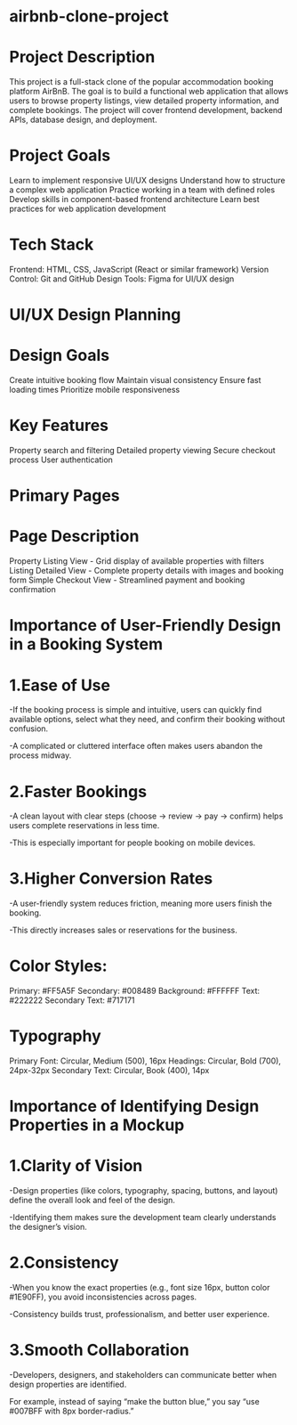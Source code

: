 # airbnb-clone-project
# Project Description
This project is a full-stack clone of the popular accommodation booking platform AirBnB. The goal is to build a functional web application that allows users to browse property listings, view detailed property information, and complete bookings. The project will cover frontend development, backend APIs, database design, and deployment.

# Project Goals
Learn to implement responsive UI/UX designs
Understand how to structure a complex web application
Practice working in a team with defined roles
Develop skills in component-based frontend architecture
Learn best practices for web application development

# Tech Stack
Frontend: HTML, CSS, JavaScript (React or similar framework)
Version Control: Git and GitHub
Design Tools: Figma for UI/UX design

# UI/UX Design Planning
# Design Goals
Create intuitive booking flow
Maintain visual consistency
Ensure fast loading times
Prioritize mobile responsiveness

# Key Features
Property search and filtering
Detailed property viewing
Secure checkout process
User authentication

# Primary Pages
# Page	Description
Property Listing View -	Grid display of available properties with filters
Listing Detailed View	- Complete property details with images and booking form
Simple Checkout View	- Streamlined payment and booking confirmation

# Importance of User-Friendly Design in a Booking System
# 1.Ease of Use

-If the booking process is simple and intuitive, users can quickly find available options, select what they need, and confirm their booking without confusion.

-A complicated or cluttered interface often makes users abandon the process midway.

# 2.Faster Bookings

-A clean layout with clear steps (choose → review → pay → confirm) helps users complete reservations in less time.

-This is especially important for people booking on mobile devices.

# 3.Higher Conversion Rates

-A user-friendly system reduces friction, meaning more users finish the booking.

-This directly increases sales or reservations for the business.

# Color Styles:

Primary: #FF5A5F
Secondary: #008489
Background: #FFFFFF
Text: #222222
Secondary Text: #717171

# Typography

Primary Font: Circular, Medium (500), 16px
Headings: Circular, Bold (700), 24px-32px
Secondary Text: Circular, Book (400), 14px

# Importance of Identifying Design Properties in a Mockup
# 1.Clarity of Vision

-Design properties (like colors, typography, spacing, buttons, and layout) define the overall look and feel of the design.

-Identifying them makes sure the development team clearly understands the designer’s vision.

# 2.Consistency

-When you know the exact properties (e.g., font size 16px, button color #1E90FF), you avoid inconsistencies across pages.

-Consistency builds trust, professionalism, and better user experience.

# 3.Smooth Collaboration

-Developers, designers, and stakeholders can communicate better when design properties are identified.

For example, instead of saying “make the button blue,” you say “use #007BFF with 8px border-radius.”
